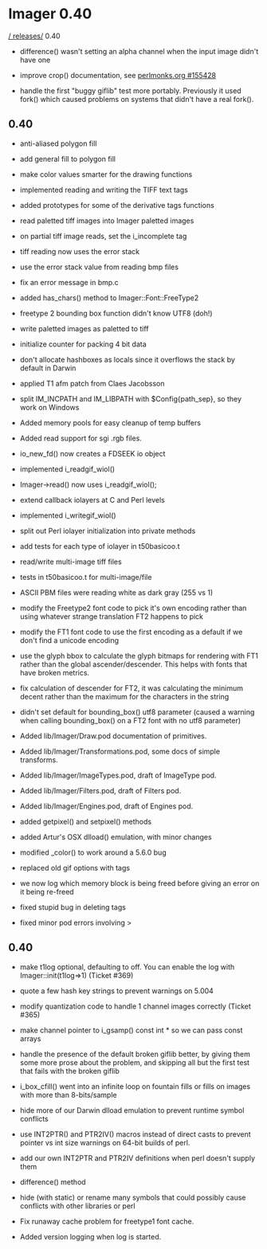 # Imager 0.40

[ / ](..) [releases/](./) 0.40

- difference() wasn't setting an alpha channel when the input  image didn't have one

- improve crop() documentation, see  [perlmonks.org #155428](http://perlmonks.org/index.pl?lastnode_id=155767&node_id=155428)

- handle the first "buggy giflib" test more portably.  Previously  it used fork() which caused problems on systems that didn't have  a real fork().

## 0.40

- anti-aliased polygon fill

- add general fill to polygon fill

- make color values smarter for the drawing functions

- implemented reading and writing the TIFF text tags

- added prototypes for some of the derivative tags functions

- read paletted tiff images into Imager paletted images

- on partial tiff image reads, set the i_incomplete tag

- tiff reading now uses the error stack

- use the error stack value from reading bmp files

- fix an error message in bmp.c

- added has_chars() method to Imager::Font::FreeType2

- freetype 2 bounding box function didn't know UTF8 (doh!)

- write paletted images as paletted to tiff

- initialize counter for packing 4 bit data

- don't allocate hashboxes as locals since it overflows the   stack by default in Darwin

- applied T1 afm patch from Claes Jacobsson

- split IM_INCPATH and IM_LIBPATH with $Config{path_sep}, so they  work on Windows

- Added memory pools for easy cleanup of temp buffers

- Added read support for sgi .rgb files.

- io_new_fd() now creates a FDSEEK io object

- implemented i_readgif_wiol()

- Imager->read() now uses i_readgif_wiol();

- extend callback iolayers at C and Perl levels

- implemented i_writegif_wiol()

- split out Perl iolayer initialization into private methods

- add tests for each type of iolayer in t50basicoo.t

- read/write multi-image tiff files

- tests in t50basicoo.t for multi-image/file

- ASCII PBM files were reading white as dark gray (255 vs 1)

- modify the Freetype2 font code to pick it's own encoding  rather than using whatever strange translation FT2 happens to   pick

- modify the FT1 font code to use the first encoding as a default  if we don't find a unicode encoding

- use the glyph bbox to calculate the glyph bitmaps for rendering  with FT1 rather than the global ascender/descender.  This helps  with fonts that have broken metrics.

- fix calculation of descender for FT2, it was calculating the  minimum decent rather than the maximum for the characters in   the string

- didn't set default for bounding_box() utf8 parameter (caused a  warning when calling bounding_box() on a FT2 font with no utf8  parameter)

- Added lib/Imager/Draw.pod documentation of primitives.

- Added lib/Imager/Transformations.pod, some docs of simple transforms.

- Added lib/Imager/ImageTypes.pod, draft of ImageType pod.

- Added lib/Imager/Filters.pod, draft of Filters pod.

- Added lib/Imager/Engines.pod, draft of Engines pod.

- added getpixel() and setpixel() methods

- added Artur's OSX dlload() emulation, with minor changes

- modified _color() to work around a 5.6.0 bug

- replaced old gif options with tags

- we now log which memory block is being freed before giving   an error on it being re-freed

- fixed stupid bug in deleting tags

- fixed minor pod errors involving &gt;

## 0.40

- make t1log optional, defaulting to off.  You can enable the log  with Imager::init(t1log=>1) (Ticket #369)

- quote a few hash key strings to prevent warnings on 5.004

- modify quantization code to handle 1 channel images   correctly (Ticket #365)

- make channel pointer to i_gsamp() const int * so we can pass  const arrays

- handle the presence of the default broken giflib better,  by giving them some more prose about the problem, and skipping  all but the first test that fails with the broken giflib

- i_box_cfill() went into an infinite loop on fountain fills  or fills on images with more than 8-bits/sample

- hide more of our Darwin dlload emulation to prevent runtime  symbol conflicts

- use INT2PTR() and PTR2IV() macros instead of direct casts to  prevent pointer vs int size warnings on 64-bit builds of perl.

- add our own INT2PTR and PTR2IV definitions when perl doesn't  supply them

- difference() method

- hide (with static) or rename many symbols that could possibly  cause conflicts with other libraries or perl

- Fix runaway cache problem for freetype1 font cache.

- Added version logging when log is started.